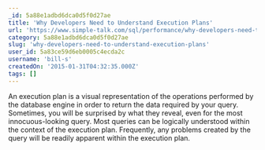 ```yaml
---
_id: 5a88e1adbd6dca0d5f0d27ae
title: 'Why Developers Need to Understand Execution Plans'
url: 'https://www.simple-talk.com/sql/performance/why-developers-need-to-understand-execution-plans/'
category: 5a88e1adbd6dca0d5f0d27ae
slug: 'why-developers-need-to-understand-execution-plans'
user_id: 5a83ce59d6eb0005c4ecda2c
username: 'bill-s'
createdOn: '2015-01-31T04:32:35.000Z'
tags: []
---
```


An execution plan is a visual representation of the operations performed by the database engine in order to return the data required by your query. Sometimes, you will be surprised by what they reveal, even for the most innocuous-looking query. Most queries can be logically understood within the context of the execution plan. Frequently, any problems created by the query will be readily apparent within the execution plan.
